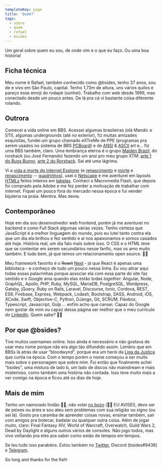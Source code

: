 ```yaml
---
templateKey: page
title: 'Quem?'
tags:
  - sobre
  - quem
  - rafael
  - bsides
---
```


Um geral sobre quem eu sou, de onde vim e o que eu faço. Ou uma boa história!

## Ficha técnica

Meu nome é Rafael, também conhecido como @bsides, tenho 37 anos, sou de e vivo
em São Paulo, capital. Tenho 1,73m de altura, uns vários quilos e pareço esse
emoji do rodapé (sonhei). Trabalho com web desde 1999, mas conectado desde um
pouco antes. De lá pra cá vi bastante coisa diferente rolando.

## Outrora

Comecei a vida online em BBS. Acessei algumas brasileiras (olá Mandic e STI),
algumas undergrounds (até no exterior), fiz muitas amizades esquisitas,
fundei um grupo chamado eXTreMe de PPE (programas pra serem usados no sistema de
BBS [PCBoard](https://en.wikipedia.org/wiki/PCBoard)) e de
[ANSI](https://en.wikipedia.org/wiki/ANSI_art) &
[ASCII](https://en.wikipedia.org/wiki/ASCII_art) art e... fiz uma BBS também,
claro. Uma lembrança eterna é o grupo
[Maiden Brazil](https://artpacks.org/1997/mdn-9703.zip/MDN-9703.NFO), do
rorshack (ou José Fernando) fazendo um ansi pro meu grupo XTM:
[arte 1 do Bugs Bunny](https://artpacks.org/1997/mdn-9702.zip/BB-XTM.ASC),
[arte 2 do Rorshack](https://artpacks.org/1997/mdn-9703.zip/RS-XTM.ANS). Sai até
uma lágrima.

Vi a [vida e morte do Internet Explorer](https://medium.com/@burger.neal/the-end-of-life-of-internet-explorer-11-12736f9ff75f)
(e [renascimento](https://en.wikipedia.org/wiki/Microsoft_Edge) e
[morte](<https://en.wikipedia.org/wiki/Microsoft_Edge#EdgeHTML_(2014%E2%80%932019)>)
e [renascimento](<https://en.wikipedia.org/wiki/Microsoft_Edge#Chromium_(2019%E2%80%93present)>) -- [quadrinhos](https://cloud.netlifyusercontent.com/assets/344dbf88-fdf9-42bb-adb4-46f01eedd629/dad7b1cb-2490-48a1-9959-3040a7e0cf27/ie6-comic-strip.jpg)),
usei o [Netscape](https://en.wikipedia.org/wiki/Netscape) e me aventurei em
layouts [HTMLs](https://pt.wikipedia.org/wiki/HTML#Hist%C3%B3ria) feitos
inteiros em [tabelas](http://www.corelangs.com/html/tables/html-page-laout-1.html).
Conheci o Macromedia Flash, que depois foi comprado pela Adobe e me fez perder
a motivação de trabalhar com internet. Fiquei um pouco fora do mercado nessa
época e fui vender bijuteria na praia. Mentira. Mas devia.

## Contemporâneo

Hoje em dia sou desenvolvedor web frontend, porém já me aventurei no backend e
como Full Stack algumas várias vezes. Tenho certeza que JavaScript é a melhor
linguagem do mundo, pois eu lutei tanto contra ela que um dia ela brilhou e
fez sentido e aí nos apaixonamos e somos casados até hoje. História real, um dia
falo mais sobre isso. O CSS e o HTML teve que se contentar em serem secundários
nesse fanfic, mas os amo muito também. E tudo bem, já que temos um
relacionamento open source. 🤦‍♂

Meu framework favorito é o ~~React~~ [Next](https://nextjs.org) - já que React
é apenas uma biblioteca - e conheço de tudo um pouco nessa linha. Eu vou atirar
aqui todas essas palavrinhas porque associar ela com essa parte do site faz
sentido e o Google ama quando elas estão todas _together_: Angular, Node,
GraphQL, Apollo, PHP, Ruby, MySQL, MariaDB, PostgreSQL, Wordpress, Gatsby,
jQuery, Ruby on Rails, Laravel, Discourse, Ionic, Cordova, REST, ES6, Firebase,
Express, Webpack, Lodash, Bootstrap, SASS, Android, iOS, XCode, Swift,
Objective-C, Python, DJango, Git, SCRUM, Flexbox, Typescript, Javascript, Gulp
... enfim acho que cansei. Capaz do Google nem gostar de mim ou capaz dessa
página ser melhor que o meu currículo do
[LinkedIn](https://www.linkedin.com/in/rafabsides/). Quem sabe? 🤷‍♂

## Por que @bsides?

Tive muitos usernames online. Isso ainda é necessário e não gostava de usar meu
nome porque não era algo tão difundido assim. Lembro que em BBSs lá atrás de
usar "bloodwynd", porque era um herói da
[Liga da Justiça](https://en.wikipedia.org/wiki/Bloodwynd) que curtia na época.
Com o tempo porém o nome começou a ser muito mais sobre o personagem que sobre
mim. Foi então que finalmente achei "bsides", uma mistura de lado b, um lado de
discos não mainstream e mais misterioso, como também uma história não contada.
Isso teve muito mais a ver comigo na época e ficou até os dias de hoje.

## Mais de mim

Tenho um namorado lindão 🏳️‍🌈, não votei [no bozo](https://brasdangola.files.wordpress.com/2019/07/60417606_309835216605675_6668711251377389568_n-3-1.jpg)
(🙅‍♂️ EU AVISEI), devo ser de peixes ou áries e sou ateu sem problemas com sua
religião ou signo (ou sei lá). Gosto pra caramba de aprender coisas novas,
ensinar também, sair com amigos pra botecar, badalar ou qualquer outra coisa.
Além de jogar muito, claro: Final Fantasy XIV, World of Warcraft, Overwatch,
Guild Wars 2, Dead by Daylight e alguns outros vários de consoles. Não jogo
todos, mas vivo voltando pra eles pra saber como estão de tempos em tempos.

Se leu tudo isso parabéns. Estou também no [Twitter](https://twiter.com/bsides),
Discord (bsides#9436) e [Telegram](https://t.me/bsides).

So long and thanks for the fish!
